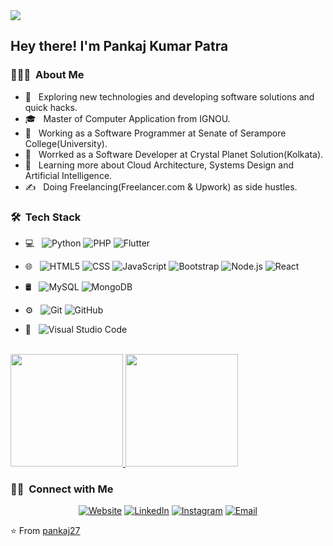 <img src="[https://raw.githubusercontent.com/AVS1508/AVS1508/master/assets/Aditya%20Vikram%20Singh%20Banner.png](https://avatars.githubusercontent.com/u/12906199?v=4)">

<h2> Hey there! I'm Pankaj Kumar Patra</h2>

<h3> 👨🏻‍💻 &nbsp;About Me </h3>

- 🤔 &nbsp; Exploring new technologies and developing software solutions and quick hacks.
- 🎓 &nbsp; Master of Computer Application from IGNOU.
- 💼 &nbsp; Working as a Software Programmer at Senate of Serampore College(University).
- 💼 &nbsp; Worrked as a Software Developer at Crystal Planet Solution(Kolkata).
- 🌱 &nbsp; Learning more about Cloud Architecture, Systems Design and Artificial Intelligence.
- ✍️ &nbsp; Doing Freelancing(Freelancer.com & Upwork) as side hustles.

<h3> 🛠 &nbsp;Tech Stack</h3>

- 💻 &nbsp;
  ![Python](https://img.shields.io/badge/-Python-333333?style=flat&logo=python)
  ![PHP](https://img.shields.io/badge/-PHP-333333?style=flat&logo=Java&logoColor=007396)
  ![Flutter](https://img.shields.io/badge/-Flutter-333333?style=flat&logo=C%2B%2B&logoColor=00599C)
  
- 🌐 &nbsp;
  ![HTML5](https://img.shields.io/badge/-HTML5-333333?style=flat&logo=HTML5)
  ![CSS](https://img.shields.io/badge/-CSS-333333?style=flat&logo=CSS3&logoColor=1572B6)
  ![JavaScript](https://img.shields.io/badge/-JavaScript-333333?style=flat&logo=javascript)
  ![Bootstrap](https://img.shields.io/badge/-Bootstrap-333333?style=flat&logo=bootstrap&logoColor=563D7C)
  ![Node.js](https://img.shields.io/badge/-Node.js-333333?style=flat&logo=node.js)
  ![React](https://img.shields.io/badge/-React-333333?style=flat&logo=react)
- 🛢 &nbsp;
  ![MySQL](https://img.shields.io/badge/-MySQL-333333?style=flat&logo=mysql)
  ![MongoDB](https://img.shields.io/badge/-MongoDB-333333?style=flat&logo=mongodb)
- ⚙️ &nbsp;
  ![Git](https://img.shields.io/badge/-Git-333333?style=flat&logo=git)
  ![GitHub](https://img.shields.io/badge/-GitHub-333333?style=flat&logo=github)
  
- 🔧 &nbsp;
  ![Visual Studio Code](https://img.shields.io/badge/-Visual%20Studio%20Code-333333?style=flat&logo=visual-studio-code&logoColor=007ACC)
  


<br/>

<a href="https://github.com/pankaj27">
  <img height="180em" src="https://github-readme-stats.vercel.app/api?username=pankaj27&theme=buefy&show_icons=true" />
  <img height="180em" src="https://github-readme-stats.vercel.app/api/top-langs/?username=pankaj278&theme=buefy&layout=compact" />
</a>

<br/>

<h3> 🤝🏻 &nbsp;Connect with Me </h3>

<p align="center">
<a href="https://www.pankajkumarp.in.net/"><img alt="Website" src="https://img.shields.io/badge/Website-www.pankajkumarp.in.net-blue?style=flat-square&logo=google-chrome"></a>
<a href="https://www.linkedin.com/in/pankaj-kumar-patra-b9498680/"><img alt="LinkedIn" src="https://img.shields.io/badge/LinkedIn-Pankaj%20Kumar%20Patra-blue?style=flat-square&logo=linkedin"></a>
<a href="https://www.instagram.com/myself_doublep"><img alt="Instagram" src="https://img.shields.io/badge/Instagram-myself_doublep-blue?style=flat-square&logo=instagram"></a>
<a href="mailto:patrapankaj36@gmail.com"><img alt="Email" src="https://img.shields.io/badge/Email-patrapankaj36@gmail.com-blue?style=flat-square&logo=gmail"></a>
</p>

⭐️ From [pankaj27](https://github.com/pankaj27)
